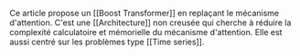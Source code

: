 Ce article propose un [[Boost Transformer]] en replaçant le mécanisme d'attention. C'est une [[Architecture]] non creusée qui cherche à réduire la complexité calculatoire et mémorielle du mécanisme d'attention. Elle est aussi centré sur les problèmes type [[Time series]].